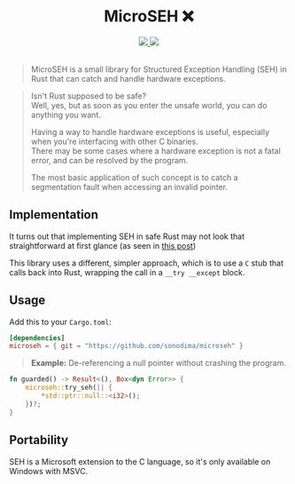 <h1 align="center">MicroSEH ❌</h1>

<div align="center">
  <a href="https://github.com/sonodima/microseh/actions?workflow=CI">
    <img src="https://github.com/sonodima/microseh/workflows/CI/badge.svg"/>
  </a>

  <img src="https://img.shields.io/badge/license-MIT-blue.svg"/>
</div>

<br>

> MicroSEH is a small library for Structured Exception Handling (SEH) in Rust that can catch
> and handle hardware exceptions.

> Isn't Rust supposed to be safe?<br>
> Well, yes, but as soon as you enter the unsafe world, you can do anything you want.
>
> Having a way to handle hardware exceptions is useful, especially when you're interfacing with other C binaries.<br>
> There may be some cases where a hardware exception is not a fatal error, and can be resolved by the program.
>
> The most basic application of such concept is to catch a segmentation fault when accessing an invalid pointer.

## Implementation

It turns out that implementing SEH in safe Rust may not look that straightforward at first glance (as seen
in [this post](https://engineering.zeroitlab.com/2022/03/13/rust-seh))

This library uses a different, simpler approach, which is to use a `C` stub that calls back into Rust,
wrapping the call in a `__try __except` block.

## Usage

Add this to your `Cargo.toml`:

```toml
[dependencies]
microseh = { git = "https://github.com/sonodima/microseh" }
```

> <b>Example:</b> De-referencing a null pointer without crashing the program.

```rust
fn guarded() -> Result<(), Box<dyn Error>> {
    microseh::try_seh(|| {
        *std::ptr::null::<i32>();
    })?;
}
```

## Portability

SEH is a Microsoft extension to the C language, so it's only available on Windows with MSVC.
